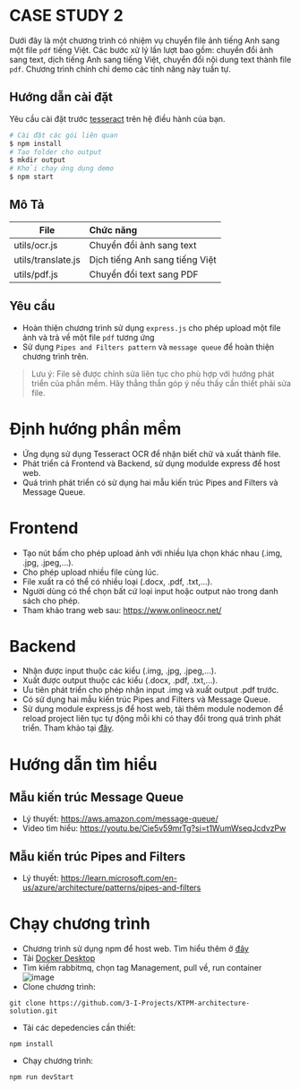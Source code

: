 # CASE STUDY 2
Dưới đây là một chương trình có nhiệm vụ chuyển file ảnh tiếng Anh sang một file `pdf` tiếng Việt. Các bước xử lý lần lượt bao gồm: chuyển đổi ảnh sang text, dịch tiếng Anh sang tiếng Việt, chuyển đổi nội dung text thành file `pdf`. Chương trình chính chỉ demo các tính năng này tuần tự.

## Hướng dẫn cài đặt
Yêu cầu cài đặt trước [tesseract](https://tesseract-ocr.github.io/tessdoc/Installation.html) trên hệ điều hành của bạn. 

```sh
# Cài đặt các gói liên quan
$ npm install
# Tạo folder cho output
$ mkdir output
# Khởi chạy ứng dụng demo
$ npm start
```

## Mô Tả
| File | Chức năng |
|--|:--|
| utils/ocr.js | Chuyển đổi ảnh sang text |
| utils/translate.js | Dịch tiếng Anh sang tiếng Việt |
| utils/pdf.js | Chuyển đổi text sang PDF |

## Yêu cầu
 - Hoàn thiện chương trình sử dụng `express.js` cho phép upload một file ảnh và trả về một file `pdf` tương ứng
 - Sử dụng `Pipes and Filters pattern` và `message queue` để hoàn thiện chương trình trên.


> Lưu ý: File sẽ được chỉnh sửa liên tục cho phù hợp với hướng phát triển của phần mềm. Hãy thẳng thắn góp ý nếu thấy cần thiết phải sửa file.
# Định hướng phần mềm
- Ứng dụng sử dụng Tesseract OCR để nhận biết chữ và xuất thành file.
- Phát triển cả Frontend và Backend, sử dụng modulde express để host web.
- Quá trình phát triển có sử dụng hai mẫu kiến trúc Pipes and Filters và Message Queue.

# Frontend
- Tạo nút bấm cho phép upload ảnh với nhiều lựa chọn khác nhau (.img, .jpg, .jpeg,...).
- Cho phép upload nhiều file cùng lúc.
- File xuất ra có thể có nhiều loại (.docx, .pdf, .txt,...).
- Người dùng có thể chọn bất cứ loại input hoặc output nào trong danh sách cho phép.
- Tham khảo trang web sau: https://www.onlineocr.net/

# Backend
- Nhận được input thuộc các kiểu (.img, .jpg, .jpeg,...).
- Xuất được output thuộc các kiểu (.docx, .pdf, .txt,...).
- Ưu tiên phát triển cho phép nhận input .img và xuất output .pdf trước.
- Có sử dụng hai mẫu kiến trúc Pipes and Filters và Message Queue.
- Sử dụng module express.js để host web, tải thêm module nodemon để reload project liên tục tự động mỗi khi có thay đổi trong quá trình phát triển. Tham khảo tại [đây](https://youtu.be/SccSCuHhOw0?si=6uIAmKSjHyeIVz1W&t=63).

# Hướng dẫn tìm hiểu
## Mẫu kiến trúc Message Queue
- Lý thuyết: https://aws.amazon.com/message-queue/
- Video tìm hiểu: https://youtu.be/Cie5v59mrTg?si=t1WumWseqJcdvzPw
## Mẫu kiến trúc Pipes and Filters
- Lý thuyết: https://learn.microsoft.com/en-us/azure/architecture/patterns/pipes-and-filters

# Chạy chương trình
- Chương trình sử dụng npm để host web. Tìm hiểu thêm ở [đây](https://docs.npmjs.com/downloading-and-installing-node-js-and-npm)
- Tải [Docker Desktop](https://www.docker.com/products/docker-desktop/)
- Tìm kiếm rabbitmq, chọn tag Management, pull về, run container
![image](https://github.com/user-attachments/assets/8a5d3eae-55cf-4003-bca3-e3020cb1ec0b)
- Clone chương trình:
```
git clone https://github.com/3-I-Projects/KTPM-architecture-solution.git
```
- Tải các depedencies cần thiết:
```
npm install
```
- Chạy chương trình:
```
npm run devStart
```
